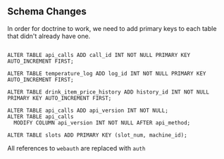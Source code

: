 Schema Changes
--------------

In order for doctrine to work, we need to add primary keys to each table that didn't already have one.

```mysql

ALTER TABLE api_calls ADD call_id INT NOT NULL PRIMARY KEY AUTO_INCREMENT FIRST;

ALTER TABLE temperature_log ADD log_id INT NOT NULL PRIMARY KEY AUTO_INCREMENT FIRST;

ALTER TABLE drink_item_price_history ADD history_id INT NOT NULL PRIMARY KEY AUTO_INCREMENT FIRST;

ALTER TABLE api_calls ADD api_version INT NOT NULL;
ALTER TABLE api_calls
  MODIFY COLUMN api_version INT NOT NULL AFTER api_method;

ALTER TABLE slots ADD PRIMARY KEY (slot_num, machine_id);

```

All references to `webauth` are replaced with `auth`
